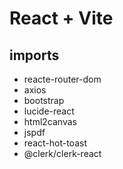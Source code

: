 # React + Vite

## imports
- reacte-router-dom
- axios
- bootstrap
- lucide-react
- html2canvas
- jspdf
- react-hot-toast
- @clerk/clerk-react